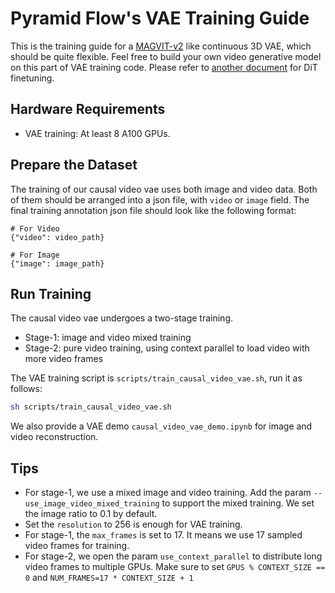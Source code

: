 # Pyramid Flow's VAE Training Guide

This is the training guide for a [MAGVIT-v2](https://arxiv.org/abs/2310.05737) like continuous 3D VAE, which should be quite flexible. Feel free to build your own video generative model on this part of VAE training code. Please refer to [another document](https://github.com/jy0205/Pyramid-Flow/blob/main/docs/DiT) for DiT finetuning.

## Hardware Requirements

+ VAE training: At least 8 A100 GPUs.


## Prepare the Dataset

The training of our causal video vae uses both image and video data. Both of them should be arranged into a json file, with `video` or `image` field. The final training annotation json file should look like the following format:

```
# For Video
{"video": video_path}

# For Image
{"image": image_path}
```

## Run Training

The causal video vae undergoes a two-stage training. 
+ Stage-1: image and video mixed training
+ Stage-2: pure video training, using context parallel to load video with more video frames

The VAE training script is `scripts/train_causal_video_vae.sh`, run it as follows:

```bash
sh scripts/train_causal_video_vae.sh
```

We also provide a VAE demo `causal_video_vae_demo.ipynb` for image and video reconstruction.


## Tips

+ For stage-1, we use a mixed image and video training. Add the param `--use_image_video_mixed_training` to support the mixed training. We set the image ratio to 0.1 by default. 
+ Set the `resolution` to 256 is enough for VAE training.
+ For stage-1, the `max_frames` is set to 17. It means we use 17 sampled video frames for training.
+ For stage-2, we open the param `use_context_parallel` to distribute long video frames to multiple GPUs. Make sure to set `GPUS % CONTEXT_SIZE == 0` and `NUM_FRAMES=17 * CONTEXT_SIZE + 1`